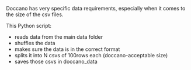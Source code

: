 Doccano has very specific data requirements, especially when it comes to the size of the csv files. 


This Python script:

- reads data from the main data folder
- shuffles the data 
- makes sure the data is in the correct format
- splits it into N csvs of 100rows each (doccano-acceptable size)
- saves those csvs in doccano_data 


